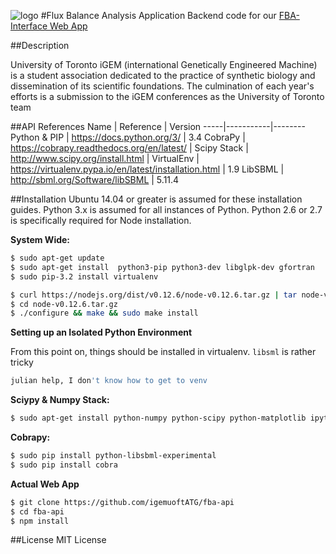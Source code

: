 ![logo](http://45.55.193.224/logo_grey.png) 
#Flux Balance Analysis Application
Backend code for our [FBA-Interface Web App](https://github.com/igemuoftATG/fba-webapp)

##Description

University of Toronto iGEM (international Genetically Engineered Machine) is a student association dedicated to the practice of synthetic biology and dissemination of its scientific foundations. The culmination of each year's efforts is a submission to the iGEM conferences as the University of Toronto team

##API References
  Name | Reference | Version
  -----|-----------|--------
  Python & PIP | https://docs.python.org/3/ | 3.4
  CobraPy | https://cobrapy.readthedocs.org/en/latest/ | 
  Scipy Stack | http://www.scipy.org/install.html | 
  VirtualEnv | https://virtualenv.pypa.io/en/latest/installation.html | 1.9
  LibSBML | http://sbml.org/Software/libSBML | 5.11.4

##Installation
Ubuntu 14.04 or greater is assumed for these installation guides. Python 3.x is assumed for all instances of Python. Python 2.6 or 2.7 is specifically required for Node installation. 

**System Wide:**
```bash
$ sudo apt-get update
$ sudo apt-get install  python3-pip python3-dev libglpk-dev gfortran 
$ sudo pip-3.2 install virtualenv

$ curl https://nodejs.org/dist/v0.12.6/node-v0.12.6.tar.gz | tar node-v0.12.6.tar.gz 
$ cd node-v0.12.6.tar.gz
$ ./configure && make && sudo make install
```

**Setting up an Isolated Python Environment**

From this point on, things should be installed in virtualenv. ```libsml``` is rather tricky
```bash
julian help, I don't know how to get to venv
```

**Sciypy & Numpy Stack:**
```bash
$ sudo apt-get install python-numpy python-scipy python-matplotlib ipython ipython-notebook python-pandas python-sympy python-nose
```

**Cobrapy:**
```bash
$ sudo pip install python-libsbml-experimental
$ sudo pip install cobra
```

**Actual Web App**
```bash
$ git clone https://github.com/igemuoftATG/fba-api
$ cd fba-api
$ npm install
```

##License
MIT License
